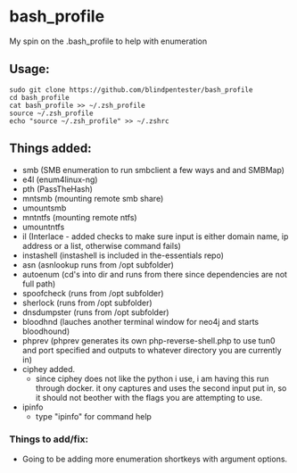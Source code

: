 # bash_profile
My spin on the .bash_profile to help with enumeration  
  
## Usage:  
    sudo git clone https://github.com/blindpentester/bash_profile
    cd bash_profile  
    cat bash_profile >> ~/.zsh_profile  
    source ~/.zsh_profile  
    echo "source ~/.zsh_profile" >> ~/.zshrc
  
  
## Things added:  
* smb (SMB enumeration to run smbclient a few ways and and SMBMap)  
* e4l (enum4linux-ng)  
* pth (PassTheHash)  
* mntsmb (mounting remote smb share)  
* umountsmb  
* mntntfs (mounting remote ntfs)  
* umountntfs  
* il (Interlace - added checks to make sure input is either domain name, ip address or a list, otherwise command fails)  
* instashell (instashell is included in the-essentials repo)  
* asn (asnlookup runs from /opt subfolder)  
* autoenum (cd's into dir and runs from there since dependencies are not full path)  
* spoofcheck (runs from /opt subfolder)  
* sherlock (runs from /opt subfolder)  
* dnsdumpster (runs from /opt subfolder)  
* bloodhnd (lauches another terminal window for neo4j and starts bloodhound)  
* phprev (phprev <port> generates its own php-reverse-shell.php to use tun0 and port specified and outputs to whatever directory you are currently in)
* ciphey added.
  * since ciphey does not like the python i use, i am having this run through docker.  it ony captures and uses the second input put in, so it should not beother with the flags you are attempting to use.
* ipinfo  
  * type "ipinfo" for command help
    
    
### Things to add/fix:  
- Going to be adding more enumeration shortkeys with argument options.  
